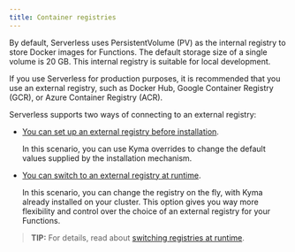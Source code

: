```yaml
---
title: Container registries
---
```


By default, Serverless uses PersistentVolume (PV) as the internal registry to store Docker images for Functions. The default storage size of a single volume is 20 GB. This internal registry is suitable for local development.

If you use Serverless for production purposes, it is recommended that you use an external registry, such as Docker Hub, Google Container Registry (GCR), or Azure Container Registry (ACR).

Serverless supports two ways of connecting to an external registry:

- [You can set up an external registry before installation](#tutorials-set-an-external-docker-registry).

  In this scenario, you can use Kyma overrides to change the default values supplied by the installation mechanism.

- [You can switch to an external registry at runtime](#tutorials-switch-to-an-external-docker-registry-at-runtime).

  In this scenario, you can change the registry on the fly, with Kyma already installed on your cluster. This option gives you way more flexibility and control over the choice of an external registry for your Functions.

>**TIP:** For details, read about [switching registries at runtime](#details-switching-registries-at-runtime).
